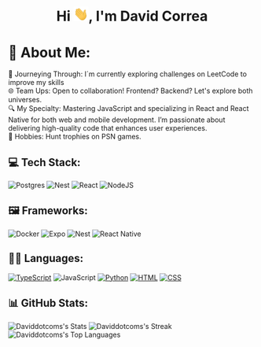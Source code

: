 <h1 align="center">Hi <img src="https://raw.githubusercontent.com/ABSphreak/ABSphreak/master/gifs/Hi.gif" width="30px">, I'm David Correa</h1>

# 💫 About Me:
🚀 Journeying Through: I´m currently exploring challenges on LeetCode to improve my skills<br>🌐 Team Ups: Open to collaboration! Frontend? Backend? Let's explore both universes.<br>🔍 My Specialty: Mastering JavaScript and specializing in React and React Native for both web and mobile development. I’m passionate about delivering high-quality code that enhances user experiences.<br>📘 Hobbies: Hunt trophies on PSN games.


## 💻 Tech Stack:
![Postgres](https://img.shields.io/badge/Postgres-%23316192.svg?logo=postgresql&logoColor=white&style=for-the-badge) ![Nest](https://img.shields.io/badge/Nest.js-%23E0234E.svg?logo=nestjs&logoColor=white&style=for-the-badge) ![React](https://img.shields.io/badge/react-%2320232a.svg?style=for-the-badge&logo=react&logoColor=%2361DAFB) ![NodeJS](https://img.shields.io/badge/Node.js-6DA55F?logo=node.js&logoColor=white&style=for-the-badge)

## 🖼️ Frameworks:
![Docker](https://img.shields.io/badge/Docker-2496ED?logo=docker&logoColor=fff&style=for-the-badge) ![Expo](https://img.shields.io/badge/Expo-000020?logo=expo&logoColor=fff&style=for-the-badge) ![Nest](https://img.shields.io/badge/Nest.js-%23E0234E.svg?logo=nestjs&logoColor=white&style=for-the-badge) ![React Native](https://img.shields.io/badge/React_Native-%2320232a.svg?logo=react&logoColor=%2361DAFB&style=for-the-badge)

## 🧑‍💻 Languages:
[![TypeScript](https://img.shields.io/badge/TypeScript-3178C6?logo=typescript&logoColor=fff&style=for-the-badge)](#) ![JavaScript](https://img.shields.io/badge/javascript-%23323330.svg?style=for-the-badge&logo=javascript&logoColor=%23F7DF1E) [![Python](https://img.shields.io/badge/Python-3776AB?logo=python&logoColor=fff&style=for-the-badge)](#) [![HTML](https://img.shields.io/badge/HTML-%23E34F26.svg?logo=html5&logoColor=white&style=for-the-badge)](#) [![CSS](https://img.shields.io/badge/CSS-1572B6?logo=css3&logoColor=fff&style=for-the-badge)](#)

## 📊 GitHub Stats:
![Daviddotcoms's Stats](https://github-readme-stats.vercel.app/api?username=Daviddotcoms&theme=vue-dark&show_icons=true&hide_border=true&count_private=true)
![Daviddotcoms's Streak](https://github-readme-streak-stats.herokuapp.com/?user=Daviddotcoms&theme=vue-dark&hide_border=true)
![Daviddotcoms's Top Languages](https://github-readme-stats.vercel.app/api/top-langs/?username=Daviddotcoms&theme=vue-dark&show_icons=true&hide_border=true&layout=compact)
